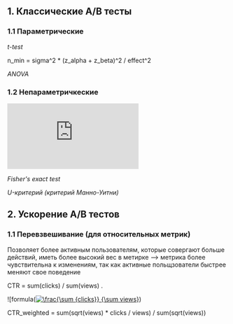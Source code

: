 ## 1. Классические А/В тесты
### 1.1 Параметрические

*t-test*

n_min = sigma^2 * (z_alpha + z_beta)^2 / effect^2

*ANOVA*

### 1.2 Непараметричкеские 

*![Хи-квадрат](http://latex.codecogs.com/svg.latex?%5Cchi%5E2)*

*Fisher's exact test*

*U-критерий (критерий Манно-Уитни)*

## 2. Ускорение А/В тестов
### 1.1 Перевзвешивание (для относительных метрик)
Позволяет более активным пользователям, которые совергают больше действий, иметь более высокий вес в метирке --> метрика более чувствительна к изменениям, так как активные польщзователи быстрее меняют свое поведение

CTR = sum(clicks) / sum(views) . 

![formula(<a href="https://www.codecogs.com/eqnedit.php?latex=\frac{\sum&space;{clicks}}&space;{\sum&space;views}" target="_blank"><img src="https://latex.codecogs.com/gif.latex?\frac{\sum&space;{clicks}}&space;{\sum&space;views}" title="\frac{\sum {clicks}} {\sum views}" /></a>)

CTR_weighted = sum(sqrt(views) * clicks / views) / sum(sqrt(views))

####
